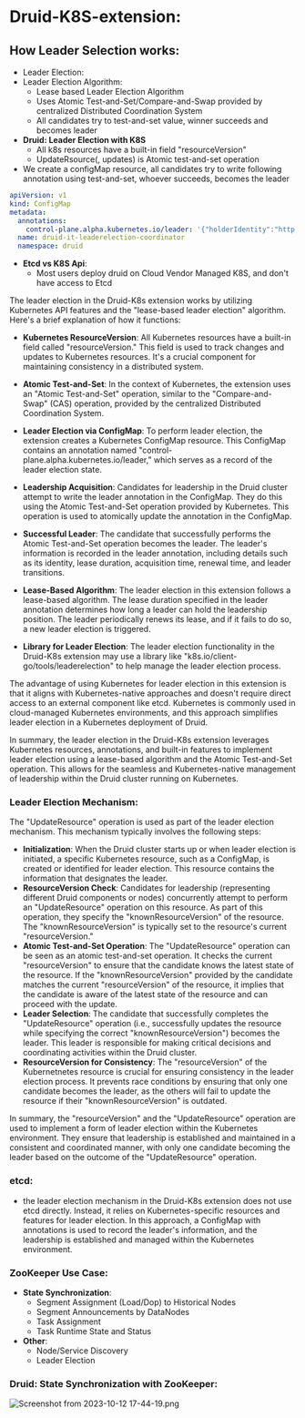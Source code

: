 # Druid-K8S-extension:

## How Leader Selection works:
- Leader Election:
- Leader Election Algorithm:
  - Lease based Leader Election Algorithm
  - Uses Atomic Test-and-Set/Compare-and-Swap provided by centralized Distributed Coordination System
  - All candidates try to test-and-set value, winner succeeds and becomes leader
- **Druid: Leader Election with K8S**
  - All k8s resources have a built-in field "resourceVersion"
  - UpdateRsource(<knownResourceVersion>, updates) is Atomic test-and-set operation
- We create a configMap resource, all candidates try to write following annotation using test-and-set, whoever succeeds, becomes the leader
```YAML
apiVersion: v1
kind: ConfigMap
metadata:
  annotations:
    control-plane.alpha.kubernetes.io/leader: '{"holderIdentity":"http://10.244.0.13:8088","leaseDurationSeconds":60,"acquireTime":"20231006T043506.012Z","renewTime":"20231006T093308.553Z","leaderTransitions":1}'
  name: druid-it-leaderelection-coordinator
  namespace: druid
```
- **Etcd vs K8S Api**:
  - Most users deploy druid on Cloud Vendor Managed K8S, and don't have access to Etcd

The leader election in the Druid-K8s extension works by utilizing Kubernetes API features and the "lease-based leader election" algorithm. Here's a brief explanation of how it functions:

- **Kubernetes ResourceVersion**: All Kubernetes resources have a built-in field called "resourceVersion." This field is used to track changes and updates to Kubernetes resources. It's a crucial component for maintaining consistency in a distributed system.

- **Atomic Test-and-Set**: In the context of Kubernetes, the extension uses an "Atomic Test-and-Set" operation, similar to the "Compare-and-Swap" (CAS) operation, provided by the centralized Distributed Coordination System.

- **Leader Election via ConfigMap**: To perform leader election, the extension creates a Kubernetes ConfigMap resource. This ConfigMap contains an annotation named "control-plane.alpha.kubernetes.io/leader," which serves as a record of the leader election state.

- **Leadership Acquisition**: Candidates for leadership in the Druid cluster attempt to write the leader annotation in the ConfigMap. They do this using the Atomic Test-and-Set operation provided by Kubernetes. This operation is used to atomically update the annotation in the ConfigMap.

- **Successful Leader**: The candidate that successfully performs the Atomic Test-and-Set operation becomes the leader. The leader's information is recorded in the leader annotation, including details such as its identity, lease duration, acquisition time, renewal time, and leader transitions.

- **Lease-Based Algorithm**: The leader election in this extension follows a lease-based algorithm. The lease duration specified in the leader annotation determines how long a leader can hold the leadership position. The leader periodically renews its lease, and if it fails to do so, a new leader election is triggered.

- **Library for Leader Election**: The leader election functionality in the Druid-K8s extension may use a library like "k8s.io/client-go/tools/leaderelection" to help manage the leader election process.

The advantage of using Kubernetes for leader election in this extension is that it aligns with Kubernetes-native approaches and doesn't require direct access to an external component like etcd. Kubernetes is commonly used in cloud-managed Kubernetes environments, and this approach simplifies leader election in a Kubernetes deployment of Druid.

In summary, the leader election in the Druid-K8s extension leverages Kubernetes resources, annotations, and built-in features to implement leader election using a lease-based algorithm and the Atomic Test-and-Set operation. This allows for the seamless and Kubernetes-native management of leadership within the Druid cluster running on Kubernetes.

### Leader Election Mechanism: 
The "UpdateResource" operation is used as part of the leader election mechanism. This mechanism typically involves the following steps:
- **Initialization**: When the Druid cluster starts up or when leader election is initiated, a specific Kubernetes resource, such as a ConfigMap, is created or identified for leader election. This resource contains the information that designates the leader.
- **ResourceVersion Check**: Candidates for leadership (representing different Druid components or nodes) concurrently attempt to perform an "UpdateResource" operation on this resource. As part of this operation, they specify the "knownResourceVersion" of the resource. The "knownResourceVersion" is typically set to the resource's current "resourceVersion."
- **Atomic Test-and-Set Operation**: The "UpdateResource" operation can be seen as an atomic test-and-set operation. It checks the current "resourceVersion" to ensure that the candidate knows the latest state of the resource. If the "knownResourceVersion" provided by the candidate matches the current "resourceVersion" of the resource, it implies that the candidate is aware of the latest state of the resource and can proceed with the update.
- **Leader Selection**: The candidate that successfully completes the "UpdateResource" operation (i.e., successfully updates the resource while specifying the correct "knownResourceVersion") becomes the leader. This leader is responsible for making critical decisions and coordinating activities within the Druid cluster.
- **ResourceVersion for Consistency**: The "resourceVersion" of the Kubernetnetes resource is crucial for ensuring consistency in the leader election process. It prevents race conditions by ensuring that only one candidate becomes the leader, as the others will fail to update the resource if their "knownResourceVersion" is outdated.

In summary, the "resourceVersion" and the "UpdateResource" operation are used to implement a form of leader election within the Kubernetes environment. They ensure that leadership is established and maintained in a consistent and coordinated manner, with only one candidate becoming the leader based on the outcome of the "UpdateResource" operation.

### etcd:
- the leader election mechanism in the Druid-K8s extension does not use etcd directly. Instead, it relies on Kubernetes-specific resources and features for leader election. In this approach, a ConfigMap with annotations is used to record the leader's information, and the leadership is established and managed within the Kubernetes environment.


### ZooKeeper Use Case:
- **State Synchronization**:
  - Segment Assignment (Load/Dop) to Historical Nodes
  - Segment Announcements by DataNodes
  - Task Assignment
  - Task Runtime State and Status
- **Other**:
  - Node/Service Discovery
  - Leader Election

###  Druid: State Synchronization with ZooKeeper:
![Screenshot from 2023-10-12 17-44-19.png](..%2F..%2F..%2FPictures%2FScreenshots%2FScreenshot%20from%202023-10-12%2017-44-19.png)

